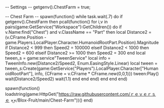 -- Settings --
getgenv().ChestFarm = true;

-- Chest Farm --
spawn(function()
while task.wait(.7) do
if getgenv().ChestFarm then
pcall(function()
            for i,v in pairs(game:GetService("Workspace"):GetChildren()) do
               if v.Name:find("Chest") and v.ClassName == "Part" then
               local Distance2 = (v.CFrame.Position - game.Players.LocalPlayer.Character.HumanoidRootPart.Position).Magnitude
               if Distance2 < 999 then
                   Speed2 = 100000
                  elseif Distance2 < 1000 then
                   Speed2 = 600
                   elseif Distance2 >= 1000 then
                       Speed2 = 300
                   end
               local tween_s = game:service"TweenService"
               local info = TweenInfo.new(Distance2/Speed2, Enum.EasingStyle.Linear)
                   local tween = tween_s:Create(game:GetService("Players").LocalPlayer.Character["HumanoidRootPart"], info, {CFrame = v.CFrame * CFrame.new(0,0,1)})
                   tween:Play()
                   wait(Distance2/Speed2)
                   wait(1.1)
               end
           end
          end)
      end
    end
end)

spawn(function()
    loadstring(game:HttpGet("https://raw.githubusercontent.com/ｒｅｖｅｒｓｅ ×͜×/Blox-Fruit/main/Chest-Farm"))()
    end)
